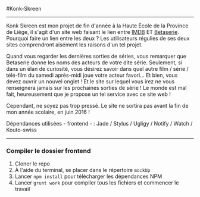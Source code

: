 #Konk-Skreen

***

Konk Skreen est mon projet de fin d'année à la Haute École de la Province de Liège, il s'agit d'un site web faisant le lien entre [IMDB](http://www.imdb.com) ET [Betaserie](http://www.betaseries.com). Pourquoi faire un lien entre les deux ? Les utilisateurs régulies de ses deux sites comprendront aisément les raisons d'un tel projet.

Quand vous regarder les dernières sorties de séries, vous remarquer que Betaserie donne les noms des acteurs de votre dite série. Seulement, si dans un élan de curiosité, vous désirez savoir dans quel autre film / série / télé-film du samedi après-midi joue votre acteur favori... Et bien, vous devez ouvrir un nouvel onglet ! Et le site sur lequel vous irez ne vous renseignera jamais sur les prochaines sorties de série ! Le monde est mal fait, heureusement que je propose un tel service avec ce site web !

Cependant, ne soyez pas trop pressé. Le site ne sortira pas avant la fin de mon année scolaire, en juin 2016 !

Dépendances utilisées - frontend - : Jade / Stylus / Ugligy / Notify / Watch / Kouto-swiss


***

### Compiler le dossier frontend

1. Cloner le repo
1. À l'aide du terminal, se placer dans le répertoire `mockUp`
1. Lancer `npm install` pour télécharger les dépendances NPM
1. Lancer `grunt work` pour compiler tous les fichiers et commencer le travail
